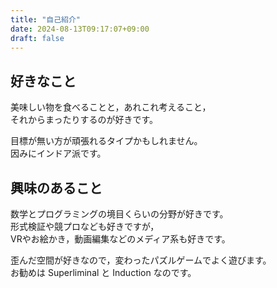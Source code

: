 ```yaml
---
title: "自己紹介"
date: 2024-08-13T09:17:07+09:00
draft: false
---
```


## 好きなこと

美味しい物を食べることと，あれこれ考えること，  
それからまったりするのが好きです。

目標が無い方が頑張れるタイプかもしれません。  
因みにインドア派です。

## 興味のあること

数学とプログラミングの境目くらいの分野が好きです。  
形式検証や競プロなども好きですが，  
VRやお絵かき，動画編集などのメディア系も好きです。

歪んだ空間が好きなので，変わったパズルゲームでよく遊びます。  
お勧めは Superliminal と Induction なのです。

